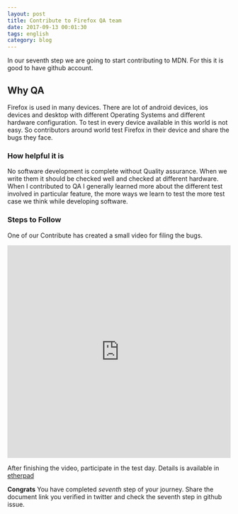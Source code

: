 ```yaml
---
layout: post
title: Contribute to Firefox QA team
date: 2017-09-13 00:01:30
tags: english
category: blog
---
```


In our seventh step we are going to start contributing to MDN. For this it is good to have github account.

## Why QA

Firefox is used in many devices. There are lot of android devices, ios devices and desktop with different Operating Systems and different hardware configuration. To test in every device available in this world is not easy. So contributors around world test Firefox in their device and share the bugs they face.

### How helpful it is

No software development is complete without Quality assurance. When we write them it should be checked well and checked at different hardware. When I contributed to QA I generally learned more about the different test involved in particular feature, the more ways we learn to test the more test case we think while developing software.


### Steps to Follow

One of our Contribute has created a small video for filing the bugs. 

<iframe width="100%" height="480" src="https://www.youtube.com/embed/parWx80P7wY" frameborder="0" allowfullscreen></iframe>

After finishing the video, participate in the test day. Details is available in [etherpad](https://public.etherpad-mozilla.org/p/testday-20170915)



**Congrats** You have completed *seventh* step of your journey. Share the document link you verified in twitter and check the seventh step in github issue.

